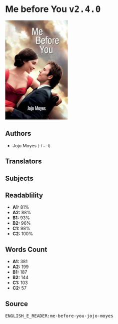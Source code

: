 # Me before You <kbd>v2.4.0</kbd>

![](./cover.medium.jpg "")

## Authors


 - Jojo Moyes <small>(-1 - -1)</small>

## Translators



## Subjects



## Readablility


 - **A1:** 81%
 - **A2:** 88%
 - **B1:** 93%
 - **B2:** 96%
 - **C1:** 98%
 - **C2:** 100%

## Words Count


 - **A1:** 381
 - **A2:** 199
 - **B1:** 187
 - **B2:** 144
 - **C1:** 103
 - **C2:** 57

## Source


<kbd>ENGLISH_E_READER:me-before-you-jojo-moyes</kbd>
